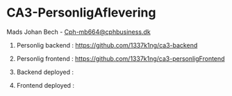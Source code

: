 # <h1> CA3-PersonligAflevering </h1> 

  Mads Johan Bech - Cph-mb664@cphbusiness.dk 



1. Personlig backend  :  https://github.com/1337k1ng/ca3-backend
1. Personlig frontend :  https://github.com/1337k1ng/ca3-personligFrontend

1. Backend deployed   : 

1. Frontend deployed  : 
